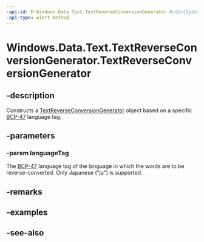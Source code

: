 ----api-id: M:Windows.Data.Text.TextReverseConversionGenerator.#ctor(System.String)
-api-type: winrt method
---<!-- Method syntaxpublic TextReverseConversionGenerator(System.String languageTag)--># Windows.Data.Text.TextReverseConversionGenerator.TextReverseConversionGenerator## -descriptionConstructs a [TextReverseConversionGenerator](textreverseconversiongenerator.md) object based on a specific [BCP-47](http://go.microsoft.com/fwlink/p/?LinkId=227302) language tag.## -parameters### -param languageTagThe [BCP-47](http://go.microsoft.com/fwlink/p/?LinkId=227302) language tag of the language in which the words are to be reverse-converted. Only Japanese ("ja") is supported.## -remarks## -examples## -see-also